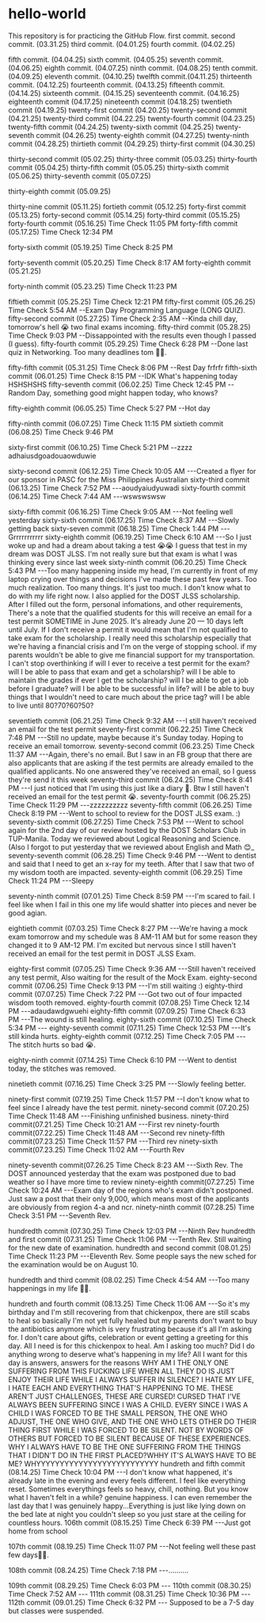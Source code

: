 # hello-world
This repository is for practicing the GitHub Flow.
first commit.
second commit. (03.31.25)
third commit. (04.01.25)
fourth commit. (04.02.25)

fifth commit. (04.04.25)
sixth commit. (04.05.25)
seventh commit. (04.06.25)
eighth commit. (04.07.25)
ninth commit. (04.08.25)
tenth commit. (04.09.25)
eleventh commit. (04.10.25)
twelfth commit.(04.11.25)
thirteenth commit. (04.12.25) 
fourteenth commit. (04.13.25)
fifteenth commit. (04.14.25)
sixteenth commit. (04.15.25)
seventeenth commit. (04.16.25)
eighteenth commit (04.17.25)
nineteenth commit (04.18.25)
twentieth commit (04.19.25)
twenty-first commit (04.20.25)
twenty-second commit (04.21.25)
twenty-third commit (04.22.25)
twenty-fourth commit (04.23.25)
twenty-fifth commit (04.24.25)
twenty-sixth commit (04.25.25)
twenty-seventh commit (04.26.25)
twenty-eighth commit (04.27.25)
twenty-ninth commit (04.28.25)
thirtieth commit (04.29.25)
thirty-first commit (04.30.25)

thirty-second commit (05.02.25)
thirty-three commit (05.03.25)
thirty-fourth commit (05.04.25)
thirty-fifth commit (05.05.25)
thirty-sixth commit (05.06.25)
thirty-seventh commit (05.07.25)

thirty-eighth commit (05.09.25)

thirty-nine commit (05.11.25) 
fortieth commit (05.12.25)
forty-first commit (05.13.25)
forty-second commit (05.14.25)
forty-third commit (05.15.25)
forty-fourth commit (05.16.25) Time Check 11:05 PM
forty-fifth commit (05.17.25) Time Check 12:34 PM

forty-sixth commit (05.19.25) Time Check 8:25 PM

forty-seventh commit (05.20.25) Time Check 8:17 AM
forty-eighth commit (05.21.25)

forty-ninth commit (05.23.25) Time Check 11:23 PM

fiftieth commit (05.25.25) Time Check 12:21 PM
fifty-first commit (05.26.25) Time Check 5:54 AM --Exam Day Programming Language (LONG QUIZ).
fifty-second commit (05.27.25) Time Check 2:35 AM --Kinda chill day, tomorrow's hell 😭 two final exams incoming.
fifty-third commit (05.28.25) Time Check 9:03 PM --Dissappointed with the results even though I passed (I guess).
fifty-fourth commit (05.29.25) Time Check  6:28 PM --Done last quiz in Networking. Too many deadlines tom 😵‍💫.

fifty-fifth commit (05.31.25) Time Check 8:06 PM --Rest Day frfrfr
fifth-sixth commit (06.01.25) Time Check 8:15 PM --IDK What's happening today HSHSHSHS
fifty-seventh commit (06.02.25) Time Check 12:45 PM --Random Day, something good might happen today, who knows? 


fifty-eighth commit (06.05.25) Time Check 5:27 PM --Hot day

fifty-ninth commit (06.07.25) Time Check 11:15 PM 
sixtieth commit (06.08.25) Time Check 9:46 PM

sixty-first commit (06.10.25) Time Check 5:21 PM --zzzz adhaiusdgoadouaowduwie

sixty-second commit (06.12.25) Time Check 10:05 AM ---Created a flyer for our sponsor in PASC for the Miss Philippines Australian 
sixty-third commit (06.13.25) Time Check 7:52 PM ---aoudyaiudyuwadi
sixty-fourth commit (06.14.25) Time Check 7:44 AM ---wswswswsw

sixty-fifth commit (06.16.25) Time Check 9:05 AM ---Not feeling well yesterday
sixty-sixth commit (06.17.25) Time Check 8:37 AM ---Slowly getting back
sixty-seven commit (06.18.25) Time Check 1:44 PM ---Grrrrrrrrrrr
sixty-eighth commit (06.19.25) Time Check 6:10 AM ---So I just woke up and had a dream about taking a test 😭😭 I guess that test in my dream was DOST JLSS. I'm not really sure but that exam is what I was thinking every since last week
sixty-ninth commit (06.20.25) Time Check 5:43 PM ---Too many happening inside my head, I'm currently in front of my laptop crying over things and decisions I've made these past few years. Too much realization. Too many things. It's just too much. I don't know what to do with my life right now. I also applied for the DOST JLSS scholarship. After I filled out the form, personal infomations, and other requirements, There's a note that the qualified students for this will receive an email for a test permit SOMETIME in June 2025. It's already June 20 — 10 days left until July. If I don't receive a permit it would mean that I'm not qualified to take exam for the scholarship. I really need this scholarship especially that we're having a financial crisis and I'm on the verge of stopping school. if my parents wouldn't be able to give me financial support for my transportation. I can't stop overthinking if will I ever to receive a test permit for the exam? will I be able to pass that exam and get a scholarship? will I be able to maintain the grades if ever I get the scholarship? will I be able to get a job before I graduate? will I be able to be successful in life? will I be able to buy things that I wouldn't need to care much about the price tag? will I be able to live until 80?70?60?50?  

seventieth commit (06.21.25) Time Check 9:32 AM ---I still haven't received an email for the test permit
seventy-first commit (06.22.25) Time Check 7:48 PM ---Still no update, maybe because it's Sunday today. Hoping to receive an email tomorrow.
seventy-second commit (06.23.25) Time Check 11:37 AM ---Again, there's no email. But I saw in an FB group that there are also applicants that are asking if the test permits are already emailed to the qualified applicants. No one answered they've received an email, so I guess they're send it this week 
seventy-third commit (06.24.25) Time Check 8:41 PM ---I just noticed that I'm using this just like a diary 🤣. Btw I still haven't received an email for the test permit 😭.
seventy-fourth commit (06.25.25) Time Check  11:29 PM ---zzzzzzzzzz
seventy-fifth commit (06.26.25) Time Check 8:19 PM ---Went to school to review for the DOST JLSS exam. :)
seventy-sixth commit (06.27.25) Time Check 7:53 PM ---Went to school again for the 2nd day of our review hosted by the DOST Scholars Club in TUP-Manila. Today we reviewed about Logical Reasoning and Science. (Also I forgot to put yesterday that we reviewed about English and Math 😊_
seventy-seventh commit (06.28.25) Time Check 9:46 PM ---Went to dentist and said that I need to get an x-ray for my teeth. After that I saw that two of my wisdom tooth are impacted.
seventy-eighth commit (06.29.25) Time Check 11:24 PM ---Sleepy

seventy-ninth commit (07.01.25) Time Check 8:59 PM ---I'm scared to fail. I feel like when I fail in this one my life would shatter into pieces and never be good agian.

eightieth commit (07.03.25) Time Check 8:27 PM ---We're having a mock exam tomorrow and my schedule was 8 AM-11 AM but for some reason they changed it to 9 AM-12 PM. I'm excited but nervous since I still haven't received an email for the test permit in DOST JLSS Exam.

eighty-first commit (07.05.25) Time Check 9:36 AM ---Still haven't received any test permit, Also waiting for the result of the Mock Exam.
eighty-second commit (07.06.25) Time Check 9:13 PM ---I'm still waiting :)
eighty-third commit (07.07.25) Time Check 7:22 PM ---Got two out of four impacted wisdom tooth removed. 
eighty-fourth commit (07.08.25) Time Check 12.14 PM ---adaudawdgwuehi
eighty-fifth commit (07.09.25) Time Check 6:33 PM ---The wound is still healing.
eighty-sixth commit (07.10.25) Time Check 5:34 PM ---
eighty-seventh commit (07.11.25) Time Check 12:53 PM ---It's still kinda hurts.
eighty-eighth commit (07.12.25) Time Check 7:05 PM ---The stitch hurts so bad 😭.

eighty-ninth commit (07.14.25) Time Check 6:10 PM ---Went to dentist today, the stitches was removed.

ninetieth commit (07.16.25) Time Check 3:25 PM ---Slowly feeling better.


ninety-first commit (07.19.25) Time Check 11:57 PM --I don't know what to feel since I already have the test permit.
ninety-second commit (07.20.25) Time Check 11:48 AM ---Finishing unfinished business.
ninety-third commit(07.21.25) Time Check 10:21 AM ---First rev
ninety-fourth commit(07.22.25) Time Check 11:48 AM ---Second rev
ninety-fifth commit(07.23.25) Time Check 11:57 PM ---Third rev
ninety-sixth commit(07.23.25) Time Check 11:02 AM ---Fourth Rev

ninety-seventh commit(07.26.25 Time Check 8:23 AM ---Sixth Rev. The DOST announced yesterday that the exam was postponed due to bad weather so I have more time to review
ninety-eighth commit(07.27.25) Time Check 10:24 AM ---Exam day of the regions who's exam didn't postponed. Just saw a post that their only 9,000, which means most of the applicants are obviously from region 4-a and ncr.
ninety-ninth commit (07.28.25) Time Check 3:51 PM ---Seventh Rev.

hundredth commit (07.30.25) Time Check 12:03 PM ---Ninth Rev
hundredth and first commit (07.31.25) Time Check 11:06 PM ---Tenth Rev. Still waiting for the new date of examination. 
hundredth and second commit (08.01.25) Time Check 11:23 PM ---Eleventh Rev. Some people says the new sched for the examination would be on August 10.

hundredth and third commit (08.02.25) Time Check 4:54 AM ---Too many happenings in my life 😵‍💫.










hundreth and fourth commit (08.13.25) Time Check 11:06 AM ---So it's my birthday and I'm still recovering from that chickenpox, there are still scabs to heal so basically I'm not yet fully healed but my parents don't want to buy the antibiotics anymore which is very frustrating because it's all I'm asking for. I don't care about gifts, celebration or event getting a greeting for this day. All I need is for this chickenpox to heal. Am I asking too much? Did I do anything wrong to deserve what's happening in my life? All I want for this day is answers, answers for the reasons WHY AM I THE ONLY ONE SUFFERING FROM THIS FUCKING LIFE WHEN ALL THEY DO IS JUST ENJOY THEIR LIFE WHILE I ALWAYS SUFFER IN SILENCE? I HATE MY LIFE, I HATE EACH AND EVERYTHING THAT'S HAPPENING TO ME. THESE AREN'T JUST CHALLENGES, THESE ARE CURSED! CURSED THAT I'VE ALWAYS BEEN SUFFERING SINCE I WAS A CHILD. EVERY SINCE I WAS A CHILD I WAS FORCED TO BE THE SMALL PERSON, THE ONE WHO ADJUST, THE ONE WHO GIVE, AND THE ONE WHO LETS OTHER DO THEIR THING FIRST WHILE I WAS FORCED TO BE SILENT. NOT BY WORDS OF OTHERS BUT FORCED TO BE SILENT BECAUSE OF THESE EXPERIENCES. WHY I ALWAYS HAVE TO BE THE ONE SUFFERING FROM THE THINGS THAT I DIDN'T DO IN THE FIRST PLACED?WHHY IT'S ALWAYS HAVE TO BE ME? WHYYYYYYYYYYYYYYYYYYYYYYYYYY
hundreth and fifth commit (08.14.25) Time Check 10:04 PM ---I don't know what happened, it's already late in the evening and every feels different. I feel like everything reset. Sometimes everythings feels so heavy, chill, nothing. But you know what I haven't felt in a while? genuine happiness. I can even remember the last day that I was genuinely happy...Everything is just like lying down on the bed late at night you couldn't sleep so you just stare at the ceiling for countless hours.
106th commit (08.15.25) Time Check 6:39 PM ---Just got home from school



107th commit (08.19.25) Time Check 11:07 PM ---Not feeling well these past few days😵‍💫.




108th commit (08.24.25) Time Check 7:18 PM ---..........




109th commit (08.29.25) Time Check 6:03 PM ---
110th commit (08.30.25) Time Check 7:52 AM ---
111th commit (08.31.25) Time Check 10:36 PM  ---
112th commit (09.01.25) Time Check 6:32 PM --- Supposed to be a 7-5 day but classes were suspended. 

